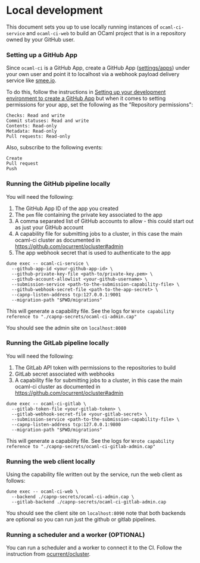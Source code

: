 # Local development

This document sets you up to use locally running instances of `ocaml-ci-service` and `ocaml-ci-web` to build an OCaml project that is in a repository owned by your GitHub user.

### Setting up a GitHub App

Since `ocaml-ci` is a GitHub App, create a GitHub App ([settings/apps](https://github.com/settings/apps)) under your own user and point it to localhost via a webhook payload delivery service like [smee.io](https://smee.io).

To do this, follow the instructions in [Setting up your development environment to create a GitHub App](https://docs.github.com/en/developers/apps/getting-started-with-apps/setting-up-your-development-environment-to-create-a-github-app) but when it comes to setting permissions for your app, set the following as the "Repository permissions":

```
Checks: Read and write
Commit statuses: Read and write
Contents: Read-only
Metadata: Read-only
Pull requests: Read-only
```

Also, subscribe to the following events:

```
Create
Pull request
Push
```

### Running the GitHub pipeline locally

You will need the following:

1. The GitHub App ID of the app you created
2. The `pem` file containing the private key associated to the app
3. A comma separated list of GitHub accounts to allow - this could start out as just your GitHub account
4. A capability file for submitting jobs to a cluster, in this case the main ocaml-ci cluster as documented in https://github.com/ocurrent/ocluster#admin
5. The app webhook secret that is used to authenticate to the app

```
dune exec -- ocaml-ci-service \
  --github-app-id <your-github-app-id> \
  --github-private-key-file <path-to/private-key.pem> \
  --github-account-allowlist <your-github-username> \
  --submission-service <path-to-the-submission-capability-file> \
  --github-webhook-secret-file <path-to-the-app-secret> \
  --capnp-listen-address tcp:127.0.0.1:9001
  --migration-path "$PWD/migrations"
```

This will generate a capability file. See the logs for `Wrote capability reference to "./capnp-secrets/ocaml-ci-admin.cap"`

You should see the admin site on `localhost:8080`

### Running the GitLab pipeline locally

You will need the following:

1. The GitLab API token with permissions to the repositories to build
2. GitLab secret associated with webhooks
3. A capability file for submitting jobs to a cluster, in this case the main ocaml-ci cluster as documented in https://github.com/ocurrent/ocluster#admin

``` shell
dune exec -- ocaml-ci-gitlab \
  --gitlab-token-file <your-gitlab-token> \
  --gitlab-webhook-secret-file <your-gitlab-secret> \
  --submission-service <path-to-the-submission-capability-file> \
  --capnp-listen-address tcp:127.0.0.1:9800
  --migration-path "$PWD/migrations"
```

This will generate a capability file. See the logs for `Wrote capability reference to "./capnp-secrets/ocaml-ci-gitlab-admin.cap"`

### Running the web client locally

Using the capability file written out by the service, run the web client as follows:

```
dune exec -- ocaml-ci-web \
  --backend ./capnp-secrets/ocaml-ci-admin.cap \
  --gitlab-backend ./capnp-secrets/ocaml-ci-gitlab-admin.cap
```

You should see the client site on `localhost:8090` note that both backends are optional so you can run just the github or gitlab pipelines.

### Running a scheduler and a worker (OPTIONAL)

You can run a scheduler and a worker to connect it to the CI. 
Follow the instruction from [ocurrent/ocluster](https://github.com/ocurrent/ocluster#the-scheduler-service).
